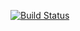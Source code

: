 [![Build Status](https://travis-ci.org/EricGaona/e-commerce.svg?branch=master)](https://travis-ci.org/EricGaona/e-commerce)

